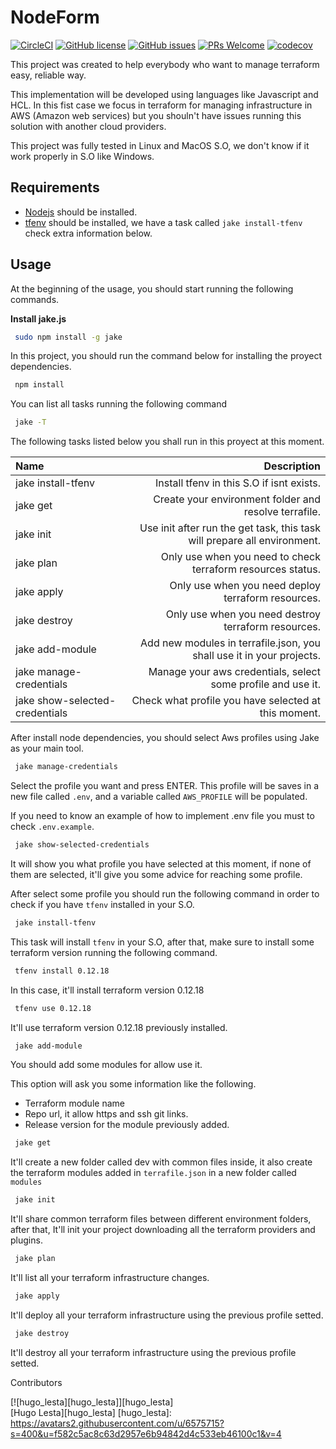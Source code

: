 # NodeForm

[![CircleCI](https://circleci.com/gh/hugolesta/NodeForm.svg?style=svg&circle-token=7f8c34093c3f6216505ded4e3bdf73272f85405b)](https://circleci.com/gh/hugolesta/workflows/NodeForm)
[![GitHub license](https://img.shields.io/badge/license-MIT-blue.svg)](https://github.com/hugolesta/NodeForm/blob/master/LICENSE)
[![GitHub issues](https://img.shields.io/github/issues/hugolesta/NodeForm?style=plastic)](https://github.com/hugolesta/NodeForm/issues)
[![PRs Welcome](https://img.shields.io/badge/PRs-welcome-brightgreen.svg?style=flat-square)](http://makeapullrequest.com) 
[![codecov](https://codecov.io/gh/hugolesta/NodeForm/branch/master/graph/badge.svg)](https://codecov.io/gh/hugolesta/NodeForm)

This project was created to help everybody who want to manage terraform easy, reliable way. 

This implementation will be developed using languages like Javascript and HCL. In this fist case we focus in  terraform for managing infrastructure in AWS (Amazon web services) but you shouln't have issues running this solution with another cloud providers.

This project was fully tested in Linux and MacOS S.O, we don't know if it work properly in S.O like Windows.

## Requirements

- [Nodejs](https://nodejs.org/en/) should be installed.
- [tfenv](https://github.com/tfutils/tfenv) should be installed, we have a task called `jake install-tfenv` check extra information below.

## Usage

At the beginning of the usage, you should start running the following commands.

**Install jake.js**

```bash
 sudo npm install -g jake
```

In this project, you should run the command below for installing the proyect dependencies.

```bash
 npm install
```

You can list all tasks running the following command

```bash
 jake -T
```
The following tasks listed below you shall run in this proyect at this moment.

| Name |Description |
|:------|-------------:|
| jake install-tfenv | Install tfenv in this S.O if isnt exists. |
| jake get | Create your environment folder and resolve terrafile. |
| jake init |  Use init after run the get task, this task will prepare all environment. |
| jake plan | Only use when you need to check terraform resources status. |
| jake apply | Only use when you need deploy terraform resources. |
| jake destroy | Only use when you need destroy terraform resources. |
| jake add-module | Add new modules in terrafile.json, you shall use it in your projects.  |
| jake manage-credentials | Manage your aws credentials, select some profile and use it.  |
| jake show-selected-credentials | Check what profile you have selected at this moment.|

After install node dependencies, you should select Aws profiles using Jake as your main tool.

```bash
 jake manage-credentials
```

Select the profile you want and press ENTER. This profile will be saves in a new file called `.env`, and a variable called `AWS_PROFILE` will be populated.

If you need to know an example of how to implement .env file you must to check `.env.example`.

```bash
 jake show-selected-credentials
```

It will show you what profile you have selected at this moment, if none of them are selected, it'll give you some advice for reaching some profile.

After select some profile you should run the following command in order to check if you have `tfenv` installed in your S.O.

```bash
 jake install-tfenv
```

This task will install `tfenv` in your S.O, after that, make sure to install some terraform version running the following command.

```bash
 tfenv install 0.12.18
```
In this case, it'll install terraform version 0.12.18

```bash
 tfenv use 0.12.18
```
It'll use terraform version 0.12.18 previously installed.

```bash
 jake add-module
```
You should add some modules for allow use it.

This option will ask you some information like the following.

-   Terraform module name
-   Repo url, it allow https and ssh git links.
-   Release version for the module previously added.

```bash
 jake get
```
It'll create a new folder called dev with common files inside, it also create the terraform modules added in `terrafile.json` in a new folder called `modules`

```bash
 jake init
```

It'll share common terraform files between different environment folders, after that, It'll init your project downloading all the terraform providers and plugins.

```bash
 jake plan
```

It'll list all your terraform infrastructure changes.

```bash
 jake apply
```
It'll deploy all your terraform infrastructure using the previous profile setted.

```bash
 jake destroy
```

It'll destroy all your terraform infrastructure using the previous profile setted.

Contributors

[![hugo_lesta][hugo_lesta]][hugo_lesta]<br/>[Hugo Lesta][hugo_lesta]
[hugo_lesta]: https://avatars2.githubusercontent.com/u/6575715?s=400&u=f582c5ac8c63d2957e6b94842d4c533eb46100c1&v=4

